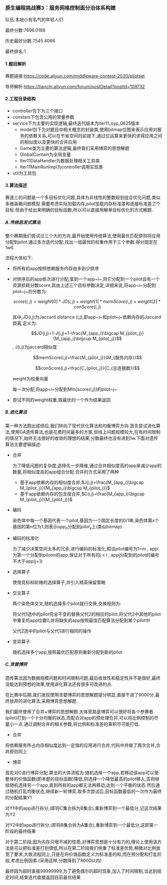 ### 原生编程挑战赛3：服务网格控制面分治体系构建

队伍:本地小有名气的年轻人们

最终分数:7696.0186

历史最好分数:7545.4066

最终排名:1

#### 1.题目解析

赛题链接:https://code.aliyun.com/middleware-contest-2020/pilotset

导师解析:https://tianchi.aliyun.com/forum/postDetail?postId=109732

#### 2.工程目录结构

- controller包下为三个接口
- constant下包含公用的常量参数
- service下为主要的实现逻辑,最终迭代版本为iter11_syp_0625版本
  - model包下为对题目中相关概念的封装类,使用bitmap位图来表示应用对服务的依赖关系,可以在节省空间的前提下,通过位运算来更快的求得应用之间的相似度以及更快的合并应用
  - Game类为主要的算法逻辑,最终我们采用博弈的思想解题
  - GlobalContain为全局变量
  - Iter11DataHandler为数据处理相关工具类
  - Iter11MainRunImpl为controller调用实现类
- util为工具包

#### 3.算法描述

赛道三的问题是一个多目标优化问题,具体为非线性的整数规划组合优化问题,类似多维装箱问题模型.需要考虑实际加载内存,pilot加载内存标准差和连接标准差三个目标.但由于给出来明确的目标函数,所以可以直接用解单目标优化的方式解题.

##### A.传统启发式算法

整个赛期我们尝试过三个大的方向,最开始使用传统算法,使用最优匹配原则将应用分配到pilot.通过多次迭代分配,找出一组最优的权重作用于三个参数.得分固定在1w6.

流程大体如下:

- 将所有的app按照依赖服务内存由多到少排序

- 对排序后的app依次进行分配,拿到一个app~i~,将它分配到一个pilot会有一个资源损耗分数score,其由上述三个目标参数决定,详细来说,将app~i~分配到pilot~j~的分数为:

  $$score(i,j)=weight[0]*JD(i,j)+weight[1]*memScore(i,j)+weight[2]*conScore(i,j)$$

  其中,JD(i,j)为Jaccard distance (i,j),即app~i~和pilot~j~依赖内存的Jaccard距离,定义为:

  $$JD(i,j)=1-J(i,j)=1-\frac{M_{app_i}\bigcap M_{pilot_j}}{M_{app_i}\bigcup M_{pilot_j}}$$, J(i,j)为jaccard相似度

  $$memScore(i,j)=\frac{M_{pilot_j}}{M_{服务内存}}$$

  $$conScore(i,j)=\frac{C_{pilot_j}}{C_{总连接数}}$$

  weight为权重向量

  每一次分配,将app~i~分配到Min{score(i,j)}的pilot~j~

- 尝试不同的weight权重,取最优的一个作为结果返回

##### B.进化算法

第一种方法跑出成绩后,我们转向了现代优化算法和均衡博弈方向.首先尝试进化算法,使用GA遗传算法,也是花费时间最多的方案,但线上问题规模较大,在有时间限制的情况下,始终无法很好的收敛的理想的结果,分数最终也没有进到1w.下面对遗传算法主要逻辑描述:

- 合并

  为了降低问题的复杂度,选择先一步降维,通过合并相似度高的app来减少app的数量,将相似度高的app组合分配.合并的方式采用了两种

  - 基于app依赖内存的相似度合并,$J(i,j)=\frac{M_{app_i}\bigcap M_{pilot_j}}{M_{app_i}\bigcup M_{pilot_j}}$
  - 基于app依赖内存的包含度合并,$C(i,j)=\frac{M_{app_i}\bigcap M_{pilot_j}}{M_{pilot_j}}$

- 编码

  染色体中每一个基因代表一个pilot,基因为一个固定长度的0/1串,染色体第x个基因的第n位为1,则表示$app_n$分配到$pilot_x$上(类似bitmap)

- 编码的标准化

  为了减少决策空间太多的冗余,进行编码的标准化,假设pilot编号为1~m , appi为第一个分配到pilotm的app,保证对于所有的j < i , appj分配到的pilot的编号不大于app(j+1)

- 选择算子

  使用竞标和轮赌的选择算子,并引入精英保留策略

- 交叉算子

  两个染色体交叉,随机选择多个pilot就行交换,交换规则为:

  将父代1选中的pilot完全不变的替换父代2的相应的pilot,将父代2中其他的pilot中重复的app位置0,并将缺失的app按照最佳匹配算法分配到某个pilot中

  父代2选中的pilot与父代1进行相同的操作

- 变异算子

  随机选择多个app,按照最优匹配原则重新分配到新的pilot

##### C.贪婪博弈

遗传算法因为数据规模问题和时间限制问题,最后收敛性和稳定性并不是很好,最终没能达到预想的效果,使用进化算法还有很多可改进的点.

在比赛中后期,我们发现使用贪婪博弈的思想解题提分明显,直接干进了9000分,最终放弃的进化算法,采用博弈思想解题.

我们最终使用了合并+博弈的思想解题.大体思路是博弈可以很好将各个参赛者(pilot)打到一个十分均衡的状态,而配合对app的预处理合并,可以将比例控制的尽量小一点.通过调制合并的相关参数,将比例和标准差的乘积尽可能打低.

- 合并

将依赖服务所占内存相似度达到一定值的应用进行合并,代码中共做了两次合并,合并原则同上

- 博弈

首先对C进行博弈分配.算法的大体流程为:随机选择一个app,若移动该app可以使整体的价值函数(即本题的目标函数)降低,则选择一个降低最高的pilot移入,否则继续随机选择另一个app,直到所有的app都无法再移动,达到一个平衡的状态.然后通过随机打乱均衡状态,继续新一轮博弈,取多次尝试后,目标函数最低的一次作为最终的分配结果Y1

对Y1中的app进行拆分,(即将C集合拆为B集合),重新博弈到一个最低分,记这次结果为Y2

对Y2中的app进行拆分,(即将B集合拆为A集合),重新博弈到一个最低分,这即第一阶段的最终结果

对于第二阶段,因为内存只增不减的性质,对博弈思想是十分有力的,理论上使用该方法是可以把标准差打到很低,所以在第二阶段我们侧重了标准差优势,稍微对比例放宽了要求,大致流程同上,只是在将价值函数定义为标准差的和,而在预分配和打乱阶段,考虑比例因素.(采用这样,分数降到了8000以内)

最终因为超时直接99999999,为了避免偶尔的超时现象,加入了时间限制,当达到规定时间,结束迭代直接返回目前最优结果



